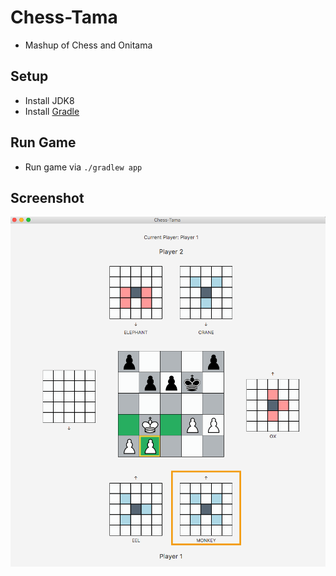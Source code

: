 # Chess-Tama
* Mashup of Chess and Onitama

## Setup
* Install JDK8
* Install [Gradle](https://gradle.org/install/)

## Run Game
* Run game via `./gradlew app`

## Screenshot
![Chess-Tama screenshot](src/main/resources/images/chess-tama-screenshot.png)

